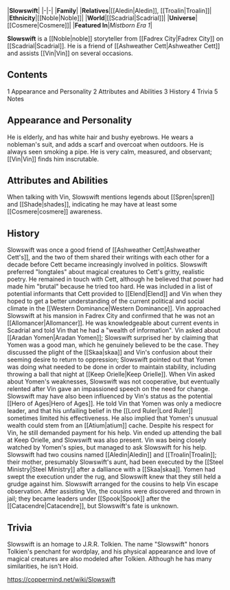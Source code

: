 |**Slowswift**|
|-|-|
|**Family**|
|**Relatives**|[[Aledin\|Aledin]], [[Troalin\|Troalin]]|
|**Ethnicity**|[[Noble\|Noble]]|
|**World**|[[Scadrial\|Scadrial]]|
|**Universe**|[[Cosmere\|Cosmere]]|
|**Featured In**|*Mistborn Era 1*|

**Slowswift** is a [[Noble\|noble]] storyteller from [[Fadrex City\|Fadrex City]] on [[Scadrial\|Scadrial]]. He is a friend of [[Ashweather Cett\|Ashweather Cett]] and assists [[Vin\|Vin]] on several occasions.

## Contents

1 Appearance and Personality
2 Attributes and Abilities
3 History
4 Trivia
5 Notes


## Appearance and Personality
He is elderly, and has white hair and bushy eyebrows. He wears a nobleman's suit, and adds a scarf and overcoat when outdoors. He is always seen smoking a pipe. He is very calm, measured, and observant; [[Vin\|Vin]] finds him inscrutable.

## Attributes and Abilities
When talking with Vin, Slowswift mentions legends about [[Spren\|spren]] and [[Shade\|shades]], indicating he may have at least some [[Cosmere\|cosmere]] awareness.

## History
Slowswift was once a good friend of [[Ashweather Cett\|Ashweather Cett's]], and the two of them shared their writings with each other for a decade before Cett became increasingly involved in politics. Slowswift preferred "longtales" about magical creatures to Cett's gritty, realistic poetry. He remained in touch with Cett, although he believed that power had made him "brutal" because he tried too hard.
He was included in a list of potential informants that Cett provided to [[Elend\|Elend]] and Vin when they hoped to get a better understanding of the current political and social climate in the [[Western Dominance\|Western Dominance]]. Vin approached Slowswift at his mansion in Fadrex City and confirmed that he was not an [[Allomancer\|Allomancer]]. He was knowledgeable about current events in Scadrial and told Vin that he had a "wealth of information". Vin asked about [[Aradan Yomen\|Aradan Yomen]]; Slowswift surprised her by claiming that Yomen was a good man, which he genuinely believed to be the case. They discussed the plight of the [[Skaa\|skaa]] and Vin's confusion about their seeming desire to return to oppression; Slowswift pointed out that Yomen was doing what needed to be done in order to maintain stability, including throwing a ball that night at [[Keep Orielle\|Keep Orielle]]. When Vin asked about Yomen's weaknesses, Slowswift was not cooperative, but eventually relented after Vin gave an impassioned speech on the need for change. Slowswift may have also been influenced by Vin's status as the potential [[Hero of Ages\|Hero of Ages]]. He told Vin that Yomen was only a mediocre leader, and that his unfailing belief in the [[Lord Ruler\|Lord Ruler]] sometimes limited his effectiveness. He also implied that Yomen's unusual wealth could stem from an [[Atium\|atium]] cache. Despite his respect for Vin, he still demanded payment for his help.
Vin ended up attending the ball at Keep Orielle, and Slowswift was also present. Vin was being closely watched by Yomen's spies, but managed to ask Slowswift for his help. Slowswift had two cousins named [[Aledin\|Aledin]] and [[Troalin\|Troalin]]; their mother, presumably Slowswift's aunt, had been executed by the [[Steel Ministry\|Steel Ministry]] after a dalliance with a [[Skaa\|skaa]]. Yomen had swept the execution under the rug, and Slowswift knew that they still held a grudge against him. Slowswift arranged for the cousins to help Vin escape observation. After assisting Vin, the cousins were discovered and thrown in jail; they became leaders under [[Spook\|Spook]] after the [[Catacendre\|Catacendre]], but Slowswift's fate is unknown.

## Trivia
Slowswift is an homage to J.R.R. Tolkien. The name "Slowswift" honors Tolkien's penchant for wordplay, and his physical appearance and love of magical creatures are also modeled after Tolkien.
Although he has many similarities, he isn't Hoid.


https://coppermind.net/wiki/Slowswift